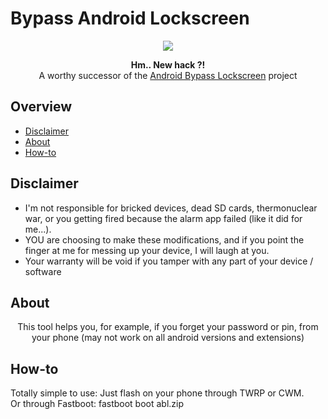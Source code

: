 # Bypass Android Lockscreen

<p align="center">
<img src="https://img.icons8.com/windows/96/000000/security-document.png">
</p>

<p align="center">
<b>Hm.. New hack ?!</b>
<br>
A worthy successor of the <a href="https://github.com/TomHorvath1607/Android-Bypass-Lockscreen">Android Bypass Lockscreen</a> project
</p>

## Overview

- [Disclaimer](#disclaimer)
- [About](#about)
- [How-to](#How-to)
## Disclaimer

* I'm not responsible for bricked devices, dead SD cards, thermonuclear war, or you getting fired because the alarm app failed (like it did for me...).
* YOU are choosing to make these modifications, and if you point the finger at me for messing up your device, I will laugh at you.
* Your warranty will be void if you tamper with any part of your device / software

## About

<p align="center">
This tool helps you, for example, if you forget your password or pin, from your phone (may not work on all android versions and extensions)
<p>
  
## How-to

Totally simple to use:
Just flash on your phone through TWRP or CWM.
<br>
Or through Fastboot:
fastboot boot abl.zip
